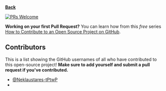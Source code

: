 **[Back](/README.md/)**

[![PRs Welcome](https://img.shields.io/badge/PRs-welcome-brightgreen.svg?style=flat-square)](https://github.com/Devs-Dungeon/Resources/issues)

**Working on your first Pull Request?** You can learn how from this _free_ series [How to Contribute to an Open Source Project on GitHub](https://egghead.io/series/how-to-contribute-to-an-open-source-project-on-github).

## Contributors

This is a list showing the GitHub usernames of all who have contributed to this open-source project! **Make sure to add yourself and submit a pull request if you've contributed.**

- [@Neklaustares-tPtwP](https://github.com/Neklaustares-tPtwP)
- 
